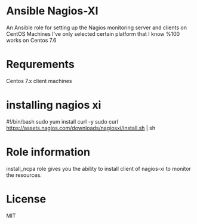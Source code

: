 # Ansible Nagios-XI
An Ansible role for setting up the Nagios monitoring server and clients on CentOS Machines 
I've only selected certain platform that I know %100 works on Centos 7.6

# Requrements
Centos 7.x client machines

# installing nagios xi
#!/bin/bash
sudo yum install curl -y
sudo curl https://assets.nagios.com/downloads/nagiosxi/install.sh | sh

# Role information
install_ncpa role gives you the ability to install client of nagios-xi to monitor the resources.

# License
MIT


